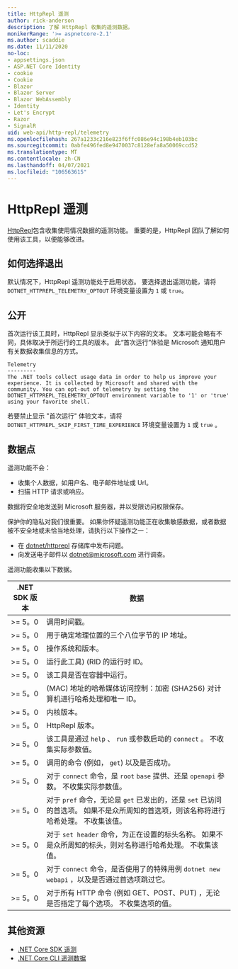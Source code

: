 ```yaml
---
title: HttpRepl 遥测
author: rick-anderson
description: 了解 HttpRepl 收集的遥测数据。
monikerRange: '>= aspnetcore-2.1'
ms.author: scaddie
ms.date: 11/11/2020
no-loc:
- appsettings.json
- ASP.NET Core Identity
- cookie
- Cookie
- Blazor
- Blazor Server
- Blazor WebAssembly
- Identity
- Let's Encrypt
- Razor
- SignalR
uid: web-api/http-repl/telemetry
ms.openlocfilehash: 267a1233c216e823f6ffc086e94c198b4eb103bc
ms.sourcegitcommit: 0abfe496fed8e9470037c8128efa8a50069ccd52
ms.translationtype: MT
ms.contentlocale: zh-CN
ms.lasthandoff: 04/07/2021
ms.locfileid: "106563615"
---
```

# <a name="httprepl-telemetry"></a>HttpRepl 遥测

[HttpRepl](xref:web-api/http-repl)包含收集使用情况数据的遥测功能。 重要的是，HttpRepl 团队了解如何使用该工具，以便能够改进。

## <a name="how-to-opt-out"></a>如何选择退出

默认情况下，HttpRepl 遥测功能处于启用状态。 要选择退出遥测功能，请将 `DOTNET_HTTPREPL_TELEMETRY_OPTOUT` 环境变量设置为 `1` 或 `true`。

## <a name="disclosure"></a>公开

首次运行该工具时，HttpRepl 显示类似于以下内容的文本。 文本可能会略有不同，具体取决于所运行的工具的版本。 此“首次运行”体验是 Microsoft 通知用户有关数据收集信息的方式。

```console
Telemetry
---------
The .NET tools collect usage data in order to help us improve your experience. It is collected by Microsoft and shared with the community. You can opt-out of telemetry by setting the DOTNET_HTTPREPL_TELEMETRY_OPTOUT environment variable to '1' or 'true' using your favorite shell.
```

若要禁止显示 "首次运行" 体验文本，请将 `DOTNET_HTTPREPL_SKIP_FIRST_TIME_EXPERIENCE` 环境变量设置为 `1` 或 `true` 。

## <a name="data-points"></a>数据点

遥测功能不会：

* 收集个人数据，如用户名、电子邮件地址或 Url。
* 扫描 HTTP 请求或响应。

数据将安全地发送到 Microsoft 服务器，并以受限访问权限保存。

保护你的隐私对我们很重要。 如果你怀疑遥测功能正在收集敏感数据，或者数据被不安全地或未恰当地处理，请执行以下操作之一：

* 在 [dotnet/httprepl](https://github.com/dotnet/httprepl/issues) 存储库中发布问题。
* 向发送电子邮件以 [dotnet@microsoft.com](mailto:dotnet@microsoft.com) 进行调查。

遥测功能收集以下数据。

| .NET SDK 版本 | 数据 |
|--------------|------|
| >= 5。0        | 调用时间戳。 |
| >= 5。0        | 用于确定地理位置的三个八位字节的 IP 地址。 |
| >= 5。0        | 操作系统和版本。 |
| >= 5。0        | 运行此工具)  (RID 的运行时 ID。 |
| >= 5。0        | 该工具是否在容器中运行。 |
| >= 5。0        |  (MAC) 地址的哈希媒体访问控制：加密 (SHA256) 对计算机进行哈希处理和唯一 ID。 |
| >= 5。0        | 内核版本。 |
| >= 5。0        | HttpRepl 版本。 |
| >= 5。0        | 该工具是通过 `help` 、 `run` 或参数启动的 `connect` 。 不收集实际参数值。 |
| >= 5。0        | 调用的命令 (例如， `get`) 以及是否成功。 |
| >= 5。0        | 对于 `connect` 命令，是 `root` `base` 提供、还是 `openapi` 参数。 不收集实际参数值。 |
| >= 5。0        | 对于 `pref` 命令，无论是 `get` 已发出的，还是 `set` 已访问的首选项。 如果不是众所周知的首选项，则该名称将进行哈希处理。 不收集该值。 |
| >= 5。0        | 对于 `set header` 命令，为正在设置的标头名称。 如果不是众所周知的标头，则对名称进行哈希处理。 不收集该值。 |
| >= 5。0        | 对于 `connect` 命令，是否使用了的特殊用例 `dotnet new webapi` ，以及是否通过首选项跳过它。 |
| >= 5。0        | 对于所有 HTTP 命令 (例如 GET、POST、PUT) ，无论是否指定了每个选项。 不收集选项的值。 |

## <a name="additional-resources"></a>其他资源

* [.NET Core SDK 遥测](/dotnet/core/tools/telemetry)
* [.NET Core CLI 遥测数据](https://dotnet.microsoft.com/platform/telemetry)
